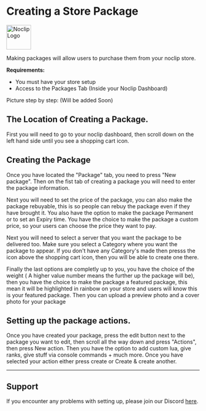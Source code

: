 # Creating a Store Package
<img src='https://i.imgur.com/UtQ8Vd2.png' alt='Noclip Logo' width=64px>

Making packages will allow users to purchase them from your noclip store.

**Requirements:**
- You must have your store setup
- Access to the Packages Tab (Inside your Noclip Dashboard)

Picture step by step: (Will be added Soon)

## The Location of Creating a Package.

First you will need to go to your noclip dashboard, then scroll down on the left hand side until you see a shopping cart icon. 

## Creating the Package

Once you have located the "Package" tab, you need to press "New package". Then on the fist tab of creating a package you will need to enter the package information. 

Next you will need to set the price of the package, you can also make the package rebuyable, this is so people can rebuy the package even if they have brought it. You also have the option to make the package Permanent or to set an Expiry time. You have the choice to make the package a custom price, so your users can choose the price they want to pay.

Next you will need to select a server that you want the package to be delivered too. Make sure you select a Category where you want the package to appear. If you don't
have any Category's made then presss the icon above the shopping cart icon, then you will be able to create one there.

Finally the last options are completly up to you, you have the choice of the weight ( A higher value number means the further up the package will be), then you have the
choice to make the package a featured package, this mean it will be highlighted in rainbow on your store and users will know this is your featured package. Then you can
upload a preview photo and a cover photo for your package


## Setting up the package actions.

Once you have created your package, press the edit button next to the package you want to edit, then scroll all the way down and press "Actions", then press New action.
Then you have the option to add custom lua, give ranks, give stuff via console commands + much more. Once you have selected your action either press create or
Create & create another.



---

## Support

If you encounter any problems with setting up, please join our Discord [here](https://physgun.com/discord).
